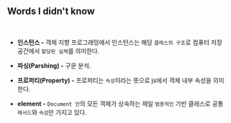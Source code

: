## **Words I didn't know**

<br>

- **인스턴스 -** 객체 지향 프로그래밍에서 인스턴스는 해당 `클래스의 구조`로 컴퓨터 저장공간에서 `할당된 실체`를 의미한다.

- **파싱(Parshing) -** 구문 분석.

- **프로퍼티(Property) -** 프로퍼티는 `속성`이라는 뜻으로 js에서 객체 내부 속성을 의미한다.

- **element -** `Document 안`의 모든 객체가 상속하는 제일 `범용적인` 기반 클래스로 공통 `메서드`와 `속성`만 가지고 있다. 

